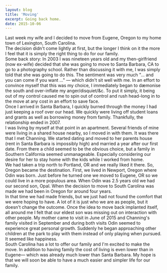 ```yaml
---
layout: blog
title: 'Moving'
excerpt: Going back home.
date: 2015-10-06
---
```

Last week my wife and I decided to move from Eugene, Oregon to my home town of Lexington, South Carolina.  
The decision didn't come lightly at first, but the longer I think on it the more I feel that it is simply the right thing to do for our family.  
Some back story: In 2003 I was nineteen years old and my then-girlfriend (now ex-wife) decided that she was going to move to Santa Barbara, CA to go to a photography school. Rather than discussing it with me, I was simply told that she was going to do this. The sentiment was very much "... and you can come if you want ..." &mdash; which didn't sit well with me. In an effort to convince myself that this was my choice, I immediately began to dæmonise the south and over-inflate my anger/disquiet/&c. To put it simply, it being out of my control caused me to spin out of control and rush head-long in to the move at any cost in an effort to save face.  
Once I arrived in Santa Barbara, I quickly burned through the money I had just keeping a roof over our head. We quickly were living off student loans and grants as well as borrowing money from family. Thankfully, the relationship ended in 2007.  
I was living by myself at that point in an apartment. Several friends of mine were living in a shared house nearby, so I moved in with them. It was there that I met Channing. We started dating and moved to her parents house (rent in Santa Barbara is impossibly high) and married a year after our first date. From there a child seemed to be the obvious choice, but a family in Southern California seemed unmanageable. Especially considering our desire for her to stay home with the kids while I worked from home.  
We had taken a trip north to Portland, OR and we really liked it there. So, Oregon became the destination. First, we lived in Newport, Oregon where Odin was born. Just before he turned one we moved to Eugene, OR so we could live in a more populous area. When Odin was 2.5 years old we had our second son, Opal. When the decision to move to South Carolina was made we had been in Oregon for around four years.  
In that time we had made friends, but we just had not found the comfort that we were hoping to have. A lot of it is just who we are as people, but it doesn't change the outcome. Once the idea to move back implanted itself, all around me I felt that our eldest son was missing out on interaction with other people. My mother came to visit in June of 2015 and Channing's family visited in September and during both visits Odin seemed to experience great personal growth. Suddenly he began approaching other children at the park to play with them instead of only playing when pursued. It seemed like happiness.  
South Carolina has a lot to offer our family and I'm excited to make the move. In addition to having family the cost of living is even lower than in Eugene&mdash; which was already much lower than Santa Barbara. My hope is that we will soon be able to have a much easier and simpler life for our family.  

